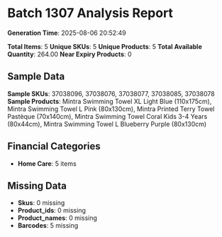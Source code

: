 # Batch 1307 Analysis Report

**Generation Time**: 2025-08-06 20:52:49

**Total Items**: 5
**Unique SKUs**: 5
**Unique Products**: 5
**Total Available Quantity**: 264.00
**Near Expiry Products**: 0

## Sample Data
**Sample SKUs**: 37038096, 37038076, 37038077, 37038085, 37038078
**Sample Products**: Mintra Swimming Towel XL Light Blue (110x175cm), Mintra Swimming Towel L Pink (80x130cm), Mintra Printed Terry Towel Pastèque (70x140cm), Mintra Swimming Towel Coral Kids 3-4 Years (80x44cm), Mintra Swimming Towel L Blueberry Purple (80x130cm)

## Financial Categories
- **Home Care**: 5 items

## Missing Data
- **Skus**: 0 missing
- **Product_ids**: 0 missing
- **Product_names**: 0 missing
- **Barcodes**: 5 missing
